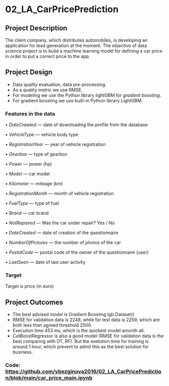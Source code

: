 # 02_LA_CarPricePrediction

## Project Description

The client company, which distributes automobiles, is developing an application for lead generation at the moment. The objective of data science project is to build a machine learning model for defining a car price in order to put a correct price to the app.

## Project Design

- Data quality evaluation, data pre-processing.
- As a quality metric we use RMSE.
- For modeling we use the Python library lightGBM for _gradient boosting_.
- For gradient boosting we use built-in Python library LightGBM.

### Features in the data

•	_DateCrawled_ — date of downloading the profile from the database

•	_VehicleType_ — vehicle body type

•	_RegistrationYear_ — year of vehicle registration

•	_Gearbox_ — type of gearbox

•	_Power_ — power (hp)

•	_Model_ — car model

•	_Kilometer_ — mileage (km)

•	_RegistrationMonth_ — month of vehicle registration

•	_FuelType_ — type of fuel

•	_Brand_ — car brand

•	_NotRepaired_ — Was the car under repair? Yes / No

•	_DateCreated_ — date of creation of the questionnaire

•	_NumberOfPictures_ — the number of photos of the car

•	_PostalCode_ — postal code of the owner of the questionnaire (user)

•	_LastSeen_ — date of last user activity

### Target 
Target is price (in euro)

## Project Outcomes
- The best advised model is Gradient Boosting lgb.Dataset()
- RMSE for validation data is 2248, while for test data is 2259, which are both less than agreed threshold 2500.
- Execution time 453 ms, which is the quickest model amonth all.
- CatBoostRegressor is also a good model (RMSE for validation data is the best comparing with DT, RF). But the exetution time for training is around 1 hour, which prevent to admit this as the best solution for business.

### Code: https://github.com/ybezginova2016/02_LA_CarPricePrediction/blob/main/car_price_main.ipynb
